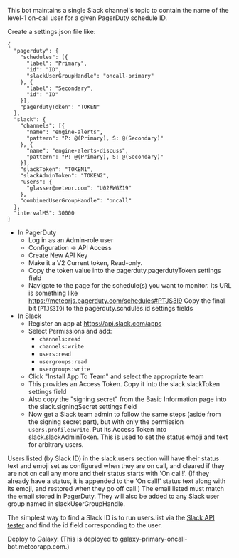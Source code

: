 This bot maintains a single Slack channel's topic to contain the name of the
level-1 on-call user for a given PagerDuty schedule ID.

Create a settings.json file like:

```
{
  "pagerduty": {
    "schedules": [{
      "label": "Primary",
      "id": "ID",
      "slackUserGroupHandle": "oncall-primary"
    }, {
      "label": "Secondary",
      "id": "ID"
    }],
    "pagerdutyToken": "TOKEN"
  },
  "slack": {
    "channels": [{
      "name": "engine-alerts",
      "pattern": "P: @(Primary), S: @(Secondary)"
    }, {
      "name": "engine-alerts-discuss",
      "pattern": "P: @(Primary), S: @(Secondary)"
    }],
    "slackToken": "TOKEN1",
    "slackAdminToken": "TOKEN2",
    "users": {
      "glasser@meteor.com": "U02FWGZ19"
    },
    "combinedUserGroupHandle": "oncall"
  },
  "intervalMS": 30000
}
```

- In PagerDuty
  - Log in as an Admin-role user
  - Configuration -> API Access
  - Create New API Key
  - Make it a V2 Current token, Read-only.
  - Copy the token value into the pagerduty.pagerdutyToken settings field
  - Navigate to the page for the schedule(s) you want to monitor. Its URL is
    something like https://meteorjs.pagerduty.com/schedules#PTJS3I9
    Copy the final bit (`PTJS3I9`) to the pagerduty.schdules.id settings fields
- In Slack
  - Register an app at https://api.slack.com/apps
  - Select Permissions and add:
    - `channels:read`
    - `channels:write`
    - `users:read`
    - `usergroups:read`
    - `usergroups:write`
  - Click "Install App To Team" and select the appropriate team
  - This provides an Access Token. Copy it into the slack.slackToken settings field
  - Also copy the "signing secret" from the Basic Information page into the slack.signingSecret settings field
  - Now get a Slack team admin to follow the same steps (aside from the signing secret part), but with only the
    permission `users.profile:write`. Put its Access Token into
    slack.slackAdminToken. This is used to set the status emoji and text for
    arbitrary users.

Users listed (by Slack ID) in the slack.users section will have their status
text and emoji set as configured when they are on call, and cleared if they are
not on call any more and their status starts with 'On call!'.  (If they already
have a status, it is appended to the 'On call!' status text along with its
emoji, and restored when they go off call.)  The email listed must match the
email stored in PagerDuty.  They will also be added to any Slack user group
named in slackUserGroupHandle.

The simplest way to find a Slack ID is to run users.list via
the [Slack API tester](https://api.slack.com/methods/users.list/test) and find
the id field corresponding to the user.

Deploy to Galaxy.  (This is deployed to galaxy-primary-oncall-bot.meteorapp.com.)
